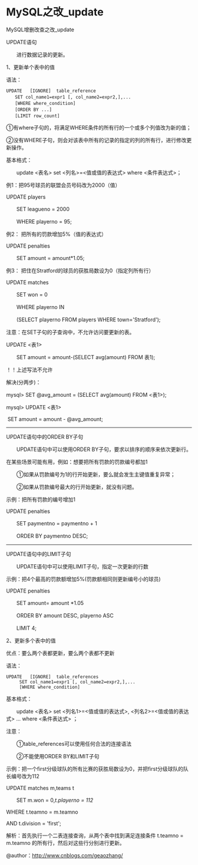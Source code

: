 # MySQL之改_update



MySQL增删改查之改_update

UPDATE语句　　

　　进行数据记录的更新。

1、更新单个表中的值

语法：

```
UPDATE   [IGNORE]  table_reference
　　SET col_name1=expr1 [, col_name2=expr2,],...
　　[WHERE where_condition]
　　[ORDER BY ...]
　　[LIMIT row_count]
```

①有where子句的，将满足WHERE条件的所有行的一个或多个列值改为新的值；

②没有WHERE子句，则会对该表中所有的记录的指定的列的所有行，进行修改更新操作。

 

基本格式：

　　update <表名> set <列名>=<值或值的表达式>  where <条件表达式>；

例1：把95号球员的联盟会员号码改为2000（值）

UPDATE  players

　　SET  leagueno = 2000

　　WHERE playerno = 95;

例2： 把所有的罚款增加5%（值的表达式）

UPDATE penalties

　　SET amount = amount*1.05; 

例3： 把住在Stratford的球员的获胜局数设为0（指定列所有行）

UPDATE matches

　　SET won = 0

　　WHERE playerno IN

　　(SELECT playerno FROM players WHERE town='Stratford');

注意：在SET子句的子查询中，不允许访问要更新的表。

UPDATE <表1>

　　SET amount = amount-(SELECT avg(amount) FROM 表1);

！！上述写法不允许

解决(分两步)：

mysql> SET @avg_amount = (SELECT avg(amount) FROM <表1>);

mysql> UPDATE <表1>

​        SET amount = amount - @avg_amount;

------

UPDATE语句中的ORDER BY子句

　　UPDATE语句中可以使用ORDER BY子句，要求以排序的顺序来依次更新行。

在某些场景可能有用，例如：想要把所有罚款的罚款编号都加1

　　①如果从罚款编号为1的行开始更新，要么就会发生主键值重复异常；

　　②如果从罚款编号最大的行开始更新，就没有问题。

示例：把所有罚款的编号增加1

UPDATE  penalties

　　SET  paymentno = paymentno + 1

　　ORDER BY  paymentno DESC;

------

 UPDATE语句中的LIMIT子句

　　UPDATE语句中可以使用LIMIT子句，指定一次更新的行数

示例：把4个最高的罚款额增加5%(罚款额相同则更新编号小的球员)

UPDATE  penalties

　　SET  amount= amount *1.05

　　ORDER BY  amount DESC, playerno ASC

　　LIMIT 4;

 

 

2、更新多个表中的值

优点：要么两个表都更新，要么两个表都不更新

语法：

```
UPDATE   [IGNORE]  table_references
     SET col_name1=expr1 [, col_name2=expr2,],...
     [WHERE where_condition]
```

基本格式：

　　update <表名> set <列名1>=<值或值的表达式>, <列名2>=<值或值的表达式> ... where <条件表达式> ；

注意：

　　①table_references可以使用任何合法的连接语法

　　②不能使用ORDER BY和LIMIT子句

示例：把一个first分级球队的所有比赛的获胜局数设为0，并把first分级球队的队长编号改为112

UPDATE matches m,teams t

　　SET m.won = 0,*t.playerno = 112*

WHERE t.teamno = m.teamno

AND t.division = 'first';

解析：首先执行一个二表连接查询，从两个表中找到满足连接条件 t.teamno = m.teamno 的所有行，然后对这些行分别进行更新。

@author：http://www.cnblogs.com/geaozhang/